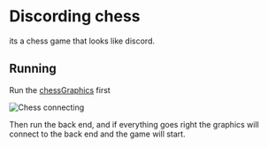 # Discording chess
its a chess game that looks like discord.
## Running

Run the [chessGraphics](https://gitlab.com/YakirOren/objecting-chess/-/raw/master/chessGraphics.exe) first 

![Chess connecting](https://gitlab.com/YakirOren/objecting-chess/-/raw/master/readmeImages/chessConnect.png)

Then run the back end, and if everything goes right the graphics will connect to the back end and the game will start.




## 

